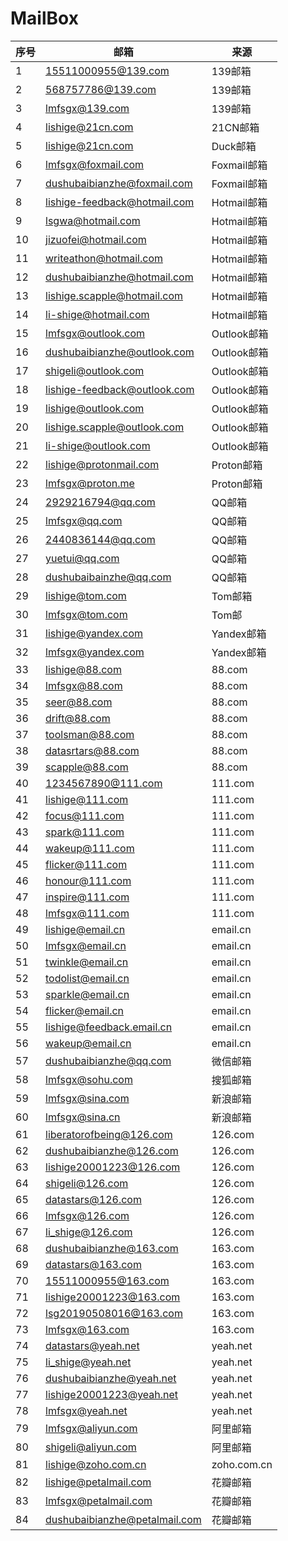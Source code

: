# MailBox

| 序号 | 邮箱                          | 来源        |
| ---- | ----------------------------- | ----------- |
| 1    | 15511000955@139.com           | 139邮箱     |
| 2    | 568757786@139.com             | 139邮箱     |
| 3    | lmfsgx@139.com                | 139邮箱     |
| 4    | lishige@21cn.com              | 21CN邮箱    |
| 5    | lishige@21cn.com              | Duck邮箱    |
| 6    | lmfsgx@foxmail.com            | Foxmail邮箱 |
| 7    | dushubaibianzhe@foxmail.com   | Foxmail邮箱 |
| 8    | lishige-feedback@hotmail.com  | Hotmail邮箱 |
| 9    | lsgwa@hotmail.com             | Hotmail邮箱 |
| 10   | jizuofei@hotmail.com          | Hotmail邮箱 |
| 11   | writeathon@hotmail.com        | Hotmail邮箱 |
| 12   | dushubaibianzhe@hotmail.com   | Hotmail邮箱 |
| 13   | lishige.scapple@hotmail.com   | Hotmail邮箱 |
| 14   | li-shige@hotmail.com          | Hotmail邮箱 |
| 15   | lmfsgx@outlook.com            | Outlook邮箱 |
| 16   | dushubaibianzhe@outlook.com   | Outlook邮箱 |
| 17   | shigeli@outlook.com           | Outlook邮箱 |
| 18   | lishige-feedback@outlook.com  | Outlook邮箱 |
| 19   | lishige@outlook.com           | Outlook邮箱 |
| 20   | lishige.scapple@outlook.com   | Outlook邮箱 |
| 21   | li-shige@outlook.com          | Outlook邮箱 |
| 22   | lishige@protonmail.com        | Proton邮箱  |
| 23   | lmfsgx@proton.me              | Proton邮箱  |
| 24   | 2929216794@qq.com             | QQ邮箱      |
| 25   | lmfsgx@qq.com                 | QQ邮箱      |
| 26   | 2440836144@qq.com             | QQ邮箱      |
| 27   | yuetui@qq.com                 | QQ邮箱      |
| 28   | dushubaibainzhe@qq.com        | QQ邮箱      |
| 29   | lishige@tom.com               | Tom邮箱     |
| 30   | lmfsgx@tom.com                | Tom邮       |
| 31   | lishige@yandex.com            | Yandex邮箱  |
| 32   | lmfsgx@yandex.com             | Yandex邮箱  |
| 33   | lishige@88.com                | 88.com      |
| 34   | lmfsgx@88.com                 | 88.com      |
| 35   | seer@88.com                   | 88.com      |
| 36   | drift@88.com                  | 88.com      |
| 37   | toolsman@88.com               | 88.com      |
| 38   | datasrtars@88.com             | 88.com      |
| 39   | scapple@88.com                | 88.com      |
| 40   | 1234567890@111.com            | 111.com     |
| 41   | lishige@111.com               | 111.com     |
| 42   | focus@111.com                 | 111.com     |
| 43   | spark@111.com                 | 111.com     |
| 44   | wakeup@111.com                | 111.com     |
| 45   | flicker@111.com               | 111.com     |
| 46   | honour@111.com                | 111.com     |
| 47   | inspire@111.com               | 111.com     |
| 48   | lmfsgx@111.com                | 111.com     |
| 49   | lishige@email.cn              | email.cn    |
| 50   | lmfsgx@email.cn               | email.cn    |
| 51   | twinkle@email.cn              | email.cn    |
| 52   | todolist@email.cn             | email.cn    |
| 53   | sparkle@email.cn              | email.cn    |
| 54   | flicker@email.cn              | email.cn    |
| 55   | lishige@feedback.email.cn     | email.cn    |
| 56   | wakeup@email.cn               | email.cn    |
| 57   | dushubaibianzhe@qq.com        | 微信邮箱    |
| 58   | lmfsgx@sohu.com               | 搜狐邮箱    |
| 59   | lmfsgx@sina.com               | 新浪邮箱    |
| 60   | lmfsgx@sina.cn                | 新浪邮箱    |
| 61   | liberatorofbeing@126.com      | 126.com     |
| 62   | dushubaibianzhe@126.com       | 126.com     |
| 63   | lishige20001223@126.com       | 126.com     |
| 64   | shigeli@126.com               | 126.com     |
| 65   | datastars@126.com             | 126.com     |
| 66   | lmfsgx@126.com                | 126.com     |
| 67   | li_shige@126.com              | 126.com     |
| 68   | dushubaibianzhe@163.com       | 163.com     |
| 69   | datastars@163.com             | 163.com     |
| 70   | 15511000955@163.com           | 163.com     |
| 71   | lishige20001223@163.com       | 163.com     |
| 72   | lsg20190508016@163.com        | 163.com     |
| 73   | lmfsgx@163.com                | 163.com     |
| 74   | datastars@yeah.net            | yeah.net    |
| 75   | li_shige@yeah.net             | yeah.net    |
| 76   | dushubaibianzhe@yeah.net      | yeah.net    |
| 77   | lishige20001223@yeah.net      | yeah.net    |
| 78   | lmfsgx@yeah.net               | yeah.net    |
| 79   | lmfsgx@aliyun.com             | 阿里邮箱    |
| 80   | shigeli@aliyun.com            | 阿里邮箱    |
| 81   | lishige@zoho.com.cn           | zoho.com.cn |
| 82   | lishige@petalmail.com         | 花瓣邮箱    |
| 83   | lmfsgx@petalmail.com          | 花瓣邮箱    |
| 84   | dushubaibianzhe@petalmail.com | 花瓣邮箱    |
